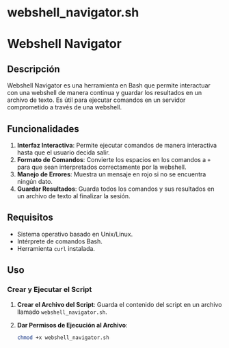 # webshell_navigator.sh

# Webshell Navigator

## Descripción

Webshell Navigator es una herramienta en Bash que permite interactuar con una webshell de manera continua y guardar los resultados en un archivo de texto. Es útil para ejecutar comandos en un servidor comprometido a través de una webshell.

## Funcionalidades

1. **Interfaz Interactiva**: Permite ejecutar comandos de manera interactiva hasta que el usuario decida salir.
2. **Formato de Comandos**: Convierte los espacios en los comandos a `+` para que sean interpretados correctamente por la webshell.
3. **Manejo de Errores**: Muestra un mensaje en rojo si no se encuentra ningún dato.
4. **Guardar Resultados**: Guarda todos los comandos y sus resultados en un archivo de texto al finalizar la sesión.

## Requisitos

- Sistema operativo basado en Unix/Linux.
- Intérprete de comandos Bash.
- Herramienta `curl` instalada.

## Uso

### Crear y Ejecutar el Script

1. **Crear el Archivo del Script**:
   Guarda el contenido del script en un archivo llamado `webshell_navigator.sh`.

2. **Dar Permisos de Ejecución al Archivo**:
   ```bash
   chmod +x webshell_navigator.sh

